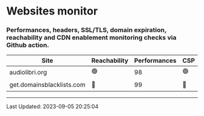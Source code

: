 # Websites monitor
### Performances, headers, SSL/TLS, domain expiration, reachability and CDN enablement monitoring checks via Github action.
| Site | Reachability | Performances | CSP | Headers | SSL | Expiration | CDN |
|------|--------------|-----------------|--------------------------|------------------|-----|--------|-----|
| audiolibri.org | 🟢 | 98 | 🟢 | 🔴 | 🟢 | 🟢 | 🟢 |
| get.domainsblacklists.com | 🔴 | 99 | 🔴 | 🔴 | 🟢 | 🟢 | 🟢 |

---
Last Updated: 2023-09-05 20:25:04